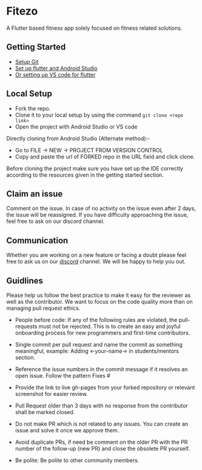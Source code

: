 # Fitezo
A Flutter based fitness app solely focused on fitness related solutions.

## Getting Started

- [Setup Git](https://git-scm.com/downloads)
- [Set up flutter and Android Studio](https://flutter.dev/docs/get-started/install)
- [Or setting up VS code for flutter](https://flutter.dev/docs/development/tools/vs-code)

## Local Setup

- Fork the repo.
- Clone it to your local setup by using the command `git clone <repo link>`
- Open the project with Android Studio or VS code

 Directly cloning from Android Studio (Alternate method):-

- Go to FILE -> NEW -> PROJECT FROM VERSION CONTROL
- Copy and paste the url of FORKED repo in the URL field and click clone.

Before cloning the project make sure you have set up the IDE correctly according to the resources given in the getting started section. 


## Claim an issue
Comment on the issue. In case of no activity on the issue even after 2 days, the issue will be reassigned. If you have difficulty approaching the issue, feel free to ask on our discord channel.
## Communication 
Whether you are working on a new feature or facing a doubt please feel free to ask us on our [discord](https://discord.gg/D9999YTkS8) channel. We will be happy to help you out.

## Guidlines 
Please help us follow the best practice to make it easy for the reviewer as well as the contributor. We want to focus on the code quality more than on managing pull request ethics.

- People before code: If any of the following rules are violated, the pull-requests must not be rejected. This is to create an easy and joyful onboarding process for new programmers and first-time contributors.

- Single commit per pull request and name the commit as something meaningful, example: Adding <-your-name-> in students/mentors section.

- Reference the issue numbers in the commit message if it resolves an open issue. Follow the pattern Fixes #<issue number> <commit message>

- Provide the link to live gh-pages from your forked repository or relevant screenshot for easier review.

- Pull Request older than 3 days with no response from the contributor shall be marked closed.

- Do not make PR which is not related to any issues. You can create an issue and solve it once we approve them.

- Avoid duplicate PRs, if need be comment on the older PR with the PR number of the follow-up (new PR) and close the obsolete PR yourself.

- Be polite: Be polite to other community members.
